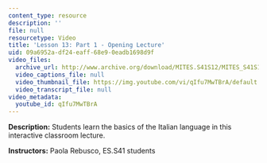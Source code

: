 ```yaml
---
content_type: resource
description: ''
file: null
resourcetype: Video
title: 'Lesson 13: Part 1 - Opening Lecture'
uid: 09a6952a-df24-eaff-68e9-0eadb1698d9f
video_files:
  archive_url: http://www.archive.org/download/MITES.S41S12/MITES_S41S12_Lesson13_Part1_300k.mp4
  video_captions_file: null
  video_thumbnail_file: https://img.youtube.com/vi/qIfu7MwTBrA/default.jpg
  video_transcript_file: null
video_metadata:
  youtube_id: qIfu7MwTBrA
---
```


**Description:** Students learn the basics of the Italian language in this interactive classroom lecture.

**Instructors:** Paola Rebusco, ES.S41 students